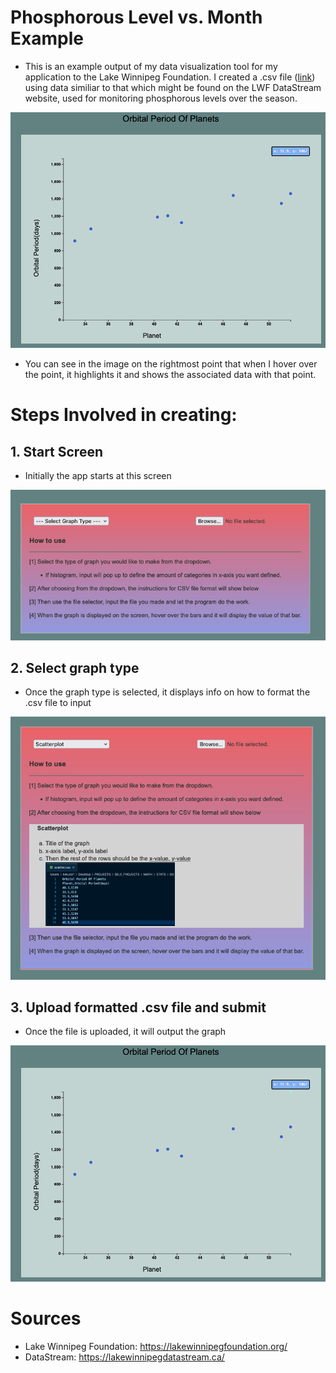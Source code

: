 # Phosphorous Level vs. Month Example
- This is an example output of my data visualization tool for my application to 
the Lake Winnipeg Foundation. I created a .csv file (<a href="https://github.com/B-Musick/graph-maker/blob/master/TEST_FILES/phosphorous_levels/scatterplot.csv">link</a>) using data similiar to that which might be
found on the LWF DataStream website, used for monitoring phosphorous levels over the season.

![](./images/phos_graph.png "Phosphorous leves vs. month")

- You can see in the image on the rightmost point that when I hover over the point, 
it highlights it and shows the associated data with that point.

# Steps Involved in creating:

## 1. Start Screen
- Initially the app starts at this screen

![](./images/select_graph_type.png "Start Screen")

## 2. Select graph type 
- Once the graph type is selected, it displays info on how to format the .csv 
file to input

![](./images/input_file.png "Select graph type")

## 3. Upload formatted .csv file and submit
- Once the file is uploaded, it will output the graph

![](./images/phos_graph.png "Phosphorous leves vs. month")

# Sources
- Lake Winnipeg Foundation: https://lakewinnipegfoundation.org/ 
- DataStream: https://lakewinnipegdatastream.ca/